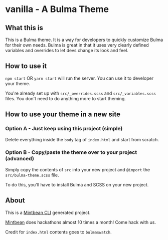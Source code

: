 # vanilla - A Bulma Theme

## What this is

This is a Bulma theme. It is a way for developers to quickly customize Bulma for their own needs. Bulma is great in that it uses very clearly defined variables and overrides to let devs change its look and feel.

## How to use it

`npm start` OR `yarn start` will run the server. You can use it to developer your theme.

You're already set up with `src/_overrides.scss` and `src/_variables.scss` files. You don't need to do anything more to start theming.

## How to use your theme in a new site

### Option A - Just keep using this project (simple)

Delete everything inside the `body` tag of `index.html` and start from scratch.

### Option B - Copy/paste the theme over to your project (advanced)

Simply copy the contents of `src` into your new project and `@import` the `src/bulma-theme.scss` file.

To do this, you'll have to install Bulma and SCSS on your new project.

## About

This is a [Mintbean CLI](https://www.npmjs.com/package/mintbean-cli) generated project.

[Mintbean](https://mintbean.io) does hackathons almost 10 times a month! Come hack with us.

Credit for `index.html` contents goes to `bulmaswatch`.
